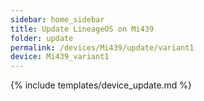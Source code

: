 ```yaml
---
sidebar: home_sidebar
title: Update LineageOS on Mi439
folder: update
permalink: /devices/Mi439/update/variant1
device: Mi439_variant1
---
```

{% include templates/device_update.md %}
